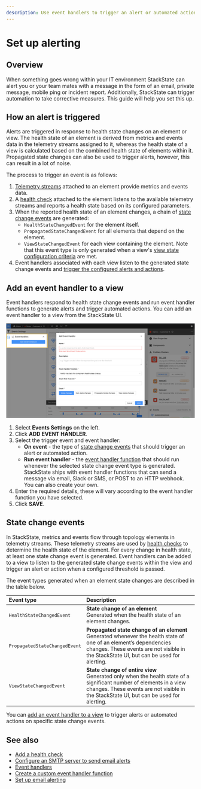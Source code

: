 ```yaml
---
description: Use event handlers to trigger an alert or automated action on component or view state changes.
---
```


# Set up alerting

## Overview

When something goes wrong within your IT environment StackState can alert you or your team mates with a message in the form of an email, private message, mobile ping or incident report. Additionally, StackState can trigger automation to take corrective measures. This guide will help you set this up.

## How an alert is triggered

Alerts are triggered in response to health state changes on an element or view. The health state of an element is derived from metrics and events data in the telemetry streams assigned to it, whereas the health state of a view is calculated based on the combined health state of elements within it. Propagated state changes can also be used to trigger alerts, however, this can result in a lot of noise. 

The process to trigger an event is as follows:

1. [Telemetry streams](/use/health-state-and-alerts/add-telemetry-to-element.md) attached to an element provide metrics and events data.
2. A [health check](/use/health-state-and-alerts/add-a-health-check.md) attached to the element listens to the available telemetry streams and reports a health state based on its configured parameters.
3. When the reported health state of an element changes, a chain of [state change events](#state-change-events) are generated:
    - `HealthStateChangedEvent` for the element itself.
    - `PropagatedStateChangedEvent` for all elements that depend on the element.
    - `ViewStateChangedEvent` for each view containing the element. Note that this event type is only generated when a view's [view state configuration criteria](/use/health-state-and-alerts/configure-view-health.md) are met.
4. Event handlers associated with each view listen to the generated state change events and [trigger the configured alerts and actions](#add-an-event-handler-to-a-view).

## Add an event handler to a view

Event handlers respond to health state change events and run event handler functions to generate alerts and trigger automated actions. You can add an event handler to a view from the StackState UI. 

![Add an event handler](/.gitbook/assets/event_handlers_tab.png)

1. Select **Events Settings** on the left.
2. Click **ADD EVENT HANDLER**.
3. Select the trigger event and event handler: 
    - **On event** - the type of [state change events](#state-change-events) that should trigger an alert or automated action.
    - **Run event handler** - the [event handler function](/configure/topology/event-handlers.md#event-handler-functions) that should run whenever the selected state change event type is generated. StackState ships with event handler functions that can send a message via email, Slack or SMS, or POST to an HTTP webhook. You can also create your own.
4. Enter the required details, these will vary according to the event handler function you have selected.
5. Click **SAVE**.

## State change events

In StackState, metrics and events flow through topology elements in telemetry streams. These telemetry streams are used by [health checks](/use/health-state-and-alerts/add-a-health-check.md) to determine the health state of the element. For every change in health state, at least one state change event is generated. Event handlers can be added to a view to listen to the generated state change events within the view and trigger an alert or action when a configured threshold is passed.

The event types generated when an element state changes are described in the table below.

| Event type | Description |
|:---|:---|
| `HealthStateChangedEvent` | **State change of an element**<br />Generated when the health state of an element changes. |
| `PropagatedStateChangedEvent` | **Propagated state change of an element**<br />Generated whenever the health state of one of an element’s dependencies changes. These events are not visible in the StackState UI, but can be used for alerting. |
| `ViewStateChangedEvent` | **State change of entire view**<br />Generated only when the health state of a significant number of elements in a view changes. These events are not visible in the StackState UI, but can be used for alerting. |

You can [add an event handler to a view](#add-an-event-handler-to-a-view) to trigger alerts or automated actions on specific state change events.

## See also

- [Add a health check](/use/health-state-and-alerts/add-a-health-check.md)
- [Configure an SMTP server to send email alerts](/configure/topology/configure-email-alerts.md)
- [Event handlers](/configure/topology/event-handlers.md)
- [Create a custom event handler function](/configure/topology/event-handlers.md#create-a-custom-event-handler-function)
- [Set up email alerting](/configure/topology/configure-email-alerts.md)

